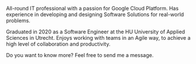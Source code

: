 All-round IT professional with a passion for Google Cloud Platform. Has experience in developing and designing Software Solutions for real-world problems. 

Graduated in 2020 as a Software Engineer at the HU University of Applied Sciences in Utrecht. Enjoys working with teams in an Agile way, to achieve a high level of collaboration and productivity.

Do you want to know more? Feel free to send me a message.

<!--
**ramonvermeulen/ramonvermeulen** is a ✨ _special_ ✨ repository because its `README.md` (this file) appears on your GitHub profile.

Here are some ideas to get you started:

- 🔭 I’m currently working on ...
- 🌱 I’m currently learning ...
- 👯 I’m looking to collaborate on ...
- 🤔 I’m looking for help with ...
- 💬 Ask me about ...
- 📫 How to reach me: ...
- 😄 Pronouns: ...
- ⚡ Fun fact: ...
-->
